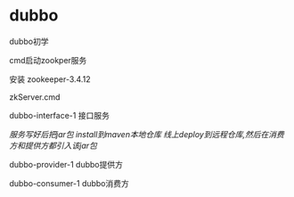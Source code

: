 # dubbo
dubbo初学


cmd启动zookper服务

安装 zookeeper-3.4.12

zkServer.cmd

dubbo-interface-1  接口服务

*服务写好后把jar包 install到maven本地仓库  线上deploy到远程仓库,然后在消费方和提供方都引入该jar包*


dubbo-provider-1   dubbo提供方

dubbo-consumer-1   dubbo消费方



